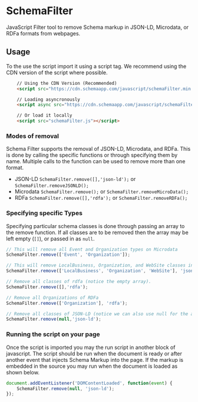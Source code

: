 # SchemaFilter
JavaScript Filter tool to remove Schema markup in JSON-LD, Microdata, or RDFa formats from webpages.


## Usage

To the use the script import it using a script tag. We recommend using the CDN version of the script where possible. 

```html
	// Using the CDN Version (Recommended)
	<script src="https://cdn.schemaapp.com/javascript/schemaFilter.min.js"></script>

	// Loading asyncronously 
	<script async src="https://cdn.schemaapp.com/javascript/schemaFilter.min.js"></script>

	// Or load it locally
	<script src="schemaFilter.js"></script>	

```


### Modes of removal

Schema Filter supports the removal of JSON-LD, Microdata, and RDFa. This is done by calling the specific functions or through specifying them by name.
Multiple calls to the function can be used to remove more than one format.  

- JSON-LD ```SchemaFilter.remove([],'json-ld');``` or ```SchemaFilter.removeJSONLD();```
- Microdata ```SchemaFilter.remove();``` or ```SchemaFilter.removeMicroData();```
- RDFa ```SchemaFilter.remove([],'rdfa');``` or ```SchemaFilter.removeRDFa();```


### Specifying specific Types

Specifying particular schema classes is done through passing an array to the remove function. If all classes are to be removed then the array may be left empty (```[]```), or passed in as ```null```. 

```javascript
// This will remove all Event and Organization types on Microdata
SchemaFilter.remove(['Event', 'Organization']); 

// This will remove LocalBusiness, Organization, and WebSite classes in a JSON-LD format. 
SchemaFilter.remove(['LocalBusiness', 'Organization', 'WebSite'], 'json-ld');

// Remove all classes of rdfa (notice the empty array).
SchemaFilter.remove([],'rdfa');

// Remove all Organizations of RDFa
SchemaFilter.remove(['Organization'], 'rdfa');

// Remove all classes of JSON-LD (notice we can also use null for the array).
SchemaFilter.remove(null,'json-ld');

```


### Running the script on your page

Once the script is imported you may the run script in another block of javascript. The script should be run when the document is ready or after another event that injects Schema Markup into the page. If the markup is embedded in the source you may run when the document is loaded as shown below.

```javascript
document.addEventListener('DOMContentLoaded', function(event) {
	SchemaFilter.remove(null, 'json-ld');
});
```
 


